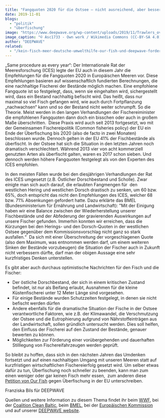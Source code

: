 ```yaml
---
title: "Fangquoten 2020 für die Ostsee – nicht ausreichend, aber besser als erwartet"
date: 2019-11-01
blogs: 
  - "politik"
  - "überfischung"
image: "https://www.deepwave.org/wp-content/uploads/2019/11/Trawlers_overfishing_cod.jpg"
image_caption: "© Asc1733 - Own work / Wikimedia Commons (CC-BY-SA 4.0)"
author: "DEEPWAVE"
related: 
  - "/kein-fisch-meer-deutsche-umwelthilfe-our-fish-und-deepwave-fordern-ein-ende-der-überfischung-zum-welttag-der-meere/"
---
```


„Same procedure as every year“: Der Internationale Rat der Meeresforschung (ICES) legte der EU auch in diesem Jahr die Empfehlungen für die Fangquoten 2020 in Europäischen Meeren vor. Diese Empfehlungen basieren auf wissenschaftlich fundierten Berechnungen, die eine nachhaltige Fischerei der Bestände möglich machen. Eine empfohlene Fangquote ist so festgelegt, dass, wenn sie eingehalten wird, sichergestellt wird, dass ein Bestand nachhaltig befischt wird. Das heißt, dass nur maximal so viel Fisch gefangen wird, wie auch durch Fortpflanzung „nachwachsen“ kann und so der Bestand nicht weiter schrumpft. So die Theorie. Meist werden in den langen Verhandlungen der Fischereiminister die empfohlenen Fangquoten dann doch ein bisschen oder auch in großem Maße überschritten.  Diese Praxis wird auch seit 2013 fortgesetzt, wo mit der Gemeinsamen Fischereipolitik (Common fisheries policy) der EU ein Ende der Überfischung bis 2020 (also de facto in zwei Monaten) beschlossen wurde. Dennoch gelten in der EU 41% der Fischbestände als überfischt. In der Ostsee hat sich die Situation in den letzten Jahren noch dramatisch verschlechtert. Während 2013 vier von acht kommerziell genutzten Arten als überfischt galten, waren es 2017 schon sieben. Und dennoch werden höhere Fangquoten festgelegt als von den Experten des ICES empfohlen.

In den meisten Fällen wurde bei den diesjährigen Verhandlungen der Rat des ICES umgesetzt (z.B. Östlicher Dorschbestand und Scholle). Zwar einigte man sich auch darauf, die erlaubten Fangmengen für  den westlichen Hering und westlichen Dorsch drastisch zu senken, um 60 bzw. 65%, doch entspricht das nicht den Empfehlungen des ICES, welcher 68 bzw. 71% Absenkungen gefordert hatte. Dazu erklärte das BMEL (Bundesministerium für Ernährung und Landwirtschaft): "Mit der Einigung haben wir eine Balance zwischen der Wiederherstellung unserer Fischbestände und der Abfederung der gravierenden Auswirkungen auf unsere Fischer gefunden. Immerhin konnten wir erreichen, dass die Kürzungen bei den Herings- und den Dorsch-Quoten in der westlichen Ostsee gegenüber dem Kommissionsvorschlag nicht ganz so stark ausfallen.“  Da sich mit einer Überschreitung der vorgeschlagenen Quote (also dem Maximum, was entnommen werden darf, um einem weiteren Sinken der Bestände vorzubeugen) die Situation der Fischer auch in Zukunft nicht verbessern dürfte, darf man der obigen Aussage eine sehr kurzfristiges Denken unterstellen.

Es gibt aber auch durchaus optimistische Nachrichten für den Fisch und die Fischer:

- Der östliche Dorschbestand, der sich in einem kritischen Zustand befindet, ist nur als Beifang erlaubt, Ausnahmen für die kleine Küstenfischerei unter 12 Meter Länge sind vorgesehen.
- Für einige Bestände wurden Schutzzeiten festgelegt, in denen sie nicht befischt werden dürfen
- Andere ebenfalls für die dramatische Situation der Fische in der Ostsee verantwortliche Faktoren, wie z.B. der Klimawandel, die Verschmutzung der Ostsee und die Eutrophierung aufgrund von Nährstoffeinträgen aus der Landwirtschaft, sollen gründlich untersucht werden. Dies soll helfen, den Einfluss der Fischerei auf den Zustand der Bestände, genauer bewerten zu können.
- Möglichkeiten zur Förderung einer vorübergehenden und dauerhaften Stilllegung von Fischereifahrzeugen werden geprüft.

So bleibt zu hoffen, dass sich in den nächsten Jahren das Umdenken fortsetzt und auf einen nachhaltigen Umgang mit unseren Meeren statt auf kurzfristigen wirtschaftlichen Fischereierfolg gesetzt wird. Um selber etwas dafür zu tun, Überfischung noch schneller zu beenden, kann man zum einen weniger oder gar keinen Fisch mehr essen,  zum anderen diese [Petition von Our Fish](https://save.our.fish/endoverfishing) gegen Überfischung in der EU unterschreiben.

Franziska Bils für DEEPWAVE

Quellen und weitere Information zu diesem Thema findet ihr beim [WWF](https://www.wwf.de/themen-projekte/meere-kuesten/fischerei/fischereipolitik-in-europa/), bei der [Coalition Clean Baltic](https://ccb.se/2019/10/ccbs-comment-to-ministers-decision-on-tacs-for-the-baltic-sea/), beim [BMEL,](https://www.bmel.de/SharedDocs/Pressemitteilungen/2019/207-FangquotenOstsee.html) bei der [Europäischen Kommission](https://ec.europa.eu/commission/commissioners/2014-2019/vella/announcements/press-statement-commissioner-vella-following-agrifish-council-luxembourg_en) und auf unserer [DEEPWAVE website](https://www.deepwave.org/kein-fisch-meer-deutsche-umwelthilfe-our-fish-und-deepwave-fordern-ein-ende-der-überfischung-zum-welttag-der-meere/).
